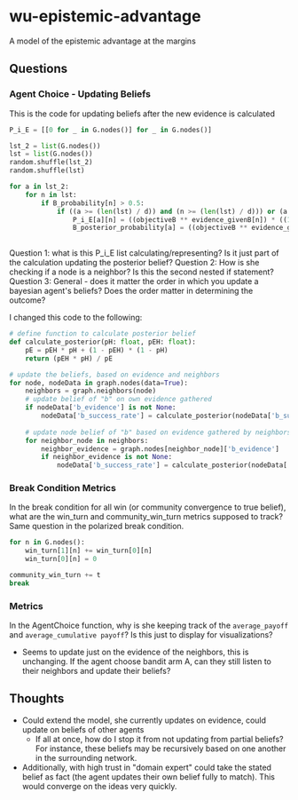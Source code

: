 # wu-epistemic-advantage
A model of the epistemic advantage at the margins

## Questions

### Agent Choice - Updating Beliefs
This is the code for updating beliefs after the new evidence is calculated
```py
P_i_E = [[0 for _ in G.nodes()] for _ in G.nodes()]

lst_2 = list(G.nodes())
lst = list(G.nodes())
random.shuffle(lst_2)
random.shuffle(lst)

for a in lst_2:
    for n in lst:
        if B_probability[n] > 0.5:
            if ((a >= (len(lst) / d)) and (n >= (len(lst) / d))) or (a < (len(lst) / d)):
                P_i_E[a][n] = ((objectiveB ** evidence_givenB[n]) * ((1 - objectiveB) ** (noofpulls - evidence_givenB[n])) * B_posterior_probability[a]) + (((1 - objectiveB) ** evidence_givenB[n]) * (objectiveB ** (noofpulls - evidence_givenB[n])) * (1 - B_posterior_probability[a]))
                B_posterior_probability[a] = ((objectiveB ** evidence_givenB[n]) * ((1 - objectiveB) ** (noofpulls - evidence_givenB[n])) * B_posterior_probability[a]) / P_i_E[a][n]
    
```
Question 1: what is this P_i_E list calculating/representing? Is it just part of the calculation updating the posterior belief?
Question 2: How is she checking if a node is a neighbor? Is this the second nested if statement?
Question 3: General - does it matter the order in which you update a bayesian agent's beliefs? Does the order matter in determining the outcome?

I changed this code to the following:
```py
# define function to calculate posterior belief
def calculate_posterior(pH: float, pEH: float):
    pE = pEH * pH + (1 - pEH) * (1 - pH)
    return (pEH * pH) / pE

# update the beliefs, based on evidence and neighbors
for node, nodeData in graph.nodes(data=True):
    neighbors = graph.neighbors(node)
    # update belief of "b" on own evidence gathered
    if nodeData['b_evidence'] is not None:
        nodeData['b_success_rate'] = calculate_posterior(nodeData['b_success_rate'], nodeData['b_evidence'])
    
    # update node belief of "b" based on evidence gathered by neighbors
    for neighbor_node in neighbors:
        neighbor_evidence = graph.nodes[neighbor_node]['b_evidence']
        if neighbor_evidence is not None:
            nodeData['b_success_rate'] = calculate_posterior(nodeData['b_success_rate'], neighbor_evidence)
```

### Break Condition Metrics
In the break condition for all win (or community convergence to true belief), what are the win_turn and community_win_turn metrics supposed to track? Same question in the polarized break condition.
```py
for n in G.nodes():
    win_turn[1][n] += win_turn[0][n]
    win_turn[0][n] = 0

community_win_turn += t
break
```

### Metrics
In the AgentChoice function, why is she keeping track of the `average_payoff` and `average_cumulative payoff`? Is this just to display for visualizations?


* Seems to update just on the evidence of the neighbors, this is unchanging.
If the agent choose bandit arm A, can they still listen to their neighbors and update their beliefs?

## Thoughts
* Could extend the model, she currently updates on evidence, could update on beliefs of other agents
    * If all at once, how do I stop it from not updating from partial beliefs? For instance, these beliefs may be recursively based on one another in the surrounding network.
* Additionally, with high trust in "domain expert" could take the stated belief as fact (the agent updates their own belief fully to match). This would converge on the ideas very quickly.